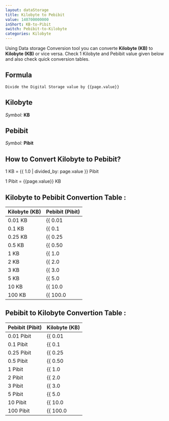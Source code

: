 ```yaml
---
layout: dataStorage
title: Kilobyte to Pebibit
value: 140700000000
inShort: KB-to-Pibit
switch: Pebibit-to-Kilobyte
categories: Kilobyte
---
```


Using Data storage Conversion tool you can converte **Kilobyte (KB)** to **Kilobyte (KB)** or vice versa. Check 1 Kilobyte and Pebibit value given below and also check quick conversion tables.

## Formula
`Divide the Digital Storage value by {{page.value}}`

## Kilobyte
*Symbol:* **KB**

## Pebibit
*Symbol:* **Pibit**

## How to Convert Kilobyte to Pebibit?

1 KB = {{ 1.0 | divided_by: page.value }} Pibit

1 Pibit = {{page.value}} KB


## Kilobyte to Pebibit Convertion Table :

| Kilobyte (KB) | Pebibit (Pibit) |
| ---- | ---- |
| 0.01 KB | {{ 0.01 | divided_by: page.value }} Pibit |
| 0.1 KB | {{ 0.1 | divided_by: page.value }} Pibit |
| 0.25 KB | {{ 0.25 | divided_by: page.value }} Pibit |
| 0.5 KB | {{ 0.50 | divided_by: page.value }} Pibit |
| 1 KB | {{ 1.0 | divided_by: page.value }} Pibit |
| 2 KB | {{ 2.0 | divided_by: page.value }} Pibit |
| 3 KB | {{ 3.0 | divided_by: page.value }} Pibit |
| 5 KB | {{ 5.0 | divided_by: page.value }} Pibit |
| 10 KB | {{ 10.0 | divided_by: page.value }} Pibit |
| 100 KB | {{ 100.0 | divided_by: page.value }} Pibit |

## Pebibit to Kilobyte Convertion Table :

| Pebibit (Pibit) | Kilobyte (KB) |
| ---- | ---- |
| 0.01 Pibit | {{ 0.01 | times: page.value }} KB |
| 0.1 Pibit | {{ 0.1 | times: page.value }} KB |
| 0.25 Pibit | {{ 0.25 | times: page.value }} KB |
| 0.5 Pibit | {{ 0.50 | times: page.value }} KB |
| 1 Pibit | {{ 1.0 | times: page.value }} KB |
| 2 Pibit | {{ 2.0 | times: page.value }} KB |
| 3 Pibit | {{ 3.0 | times: page.value }} KB |
| 5 Pibit | {{ 5.0 | times: page.value }} KB |
| 10 Pibit | {{ 10.0 | times: page.value }} KB |
| 100 Pibit | {{ 100.0 | times: page.value }} KB |


<script>
document.getElementById('selectInput')[4].selected = true
document.getElementById('selectOutput')[19].selected = true
</script>
